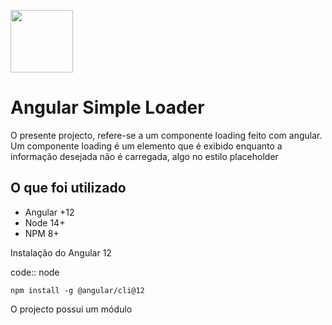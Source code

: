 <p  aling="center">
    <img src="https://angular.io/assets/images/logos/angular/angular.png" width="100">
</p>


Angular Simple Loader
=========================
O presente projecto, refere-se a um componente loading feito com angular. Um componente loading é um elemento que é exibido enquanto a informação desejada não é carregada, algo no estilo placeholder

## O que foi utilizado
- Angular +12
- Node 14+
- NPM 8+

Instalação do Angular 12

code:: node
    
    npm install -g @angular/cli@12



O projecto possui um módulo
